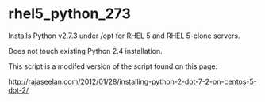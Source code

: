 rhel5_python_273
================

Installs Python v2.7.3 under /opt for RHEL 5 and RHEL 5-clone servers.

Does not touch existing Python 2.4 installation.

This script is a modifed version of the script found on this page:

http://rajaseelan.com/2012/01/28/installing-python-2-dot-7-2-on-centos-5-dot-2/